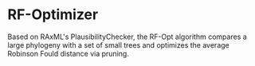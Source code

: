 RF-Optimizer
============

Based on RAxML's PlausibilityChecker, the RF-Opt algorithm compares a large phylogeny with a set of small trees and optimizes the average Robinson Fould distance via pruning.
